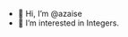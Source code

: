 - 👋 Hi, I’m @azaise
- 👀 I’m interested in Integers.

<!---
azaise/azaise is a ✨ special ✨ repository because its `README.md` (this file) appears on your GitHub profile.
You can click the Preview link to take a look at your changes.
--->
